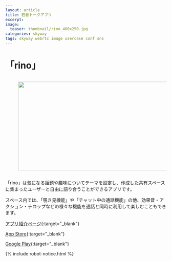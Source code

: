 ```yaml
---
layout: article
title: 若者トークアプリ
excerpt: 
image:
  teaser: thumbnail/rino_400x250.jpg
categories: skyway
tags: skyway webrtc image usercase conf sns
---
```


# 「rino」

<div style="width: 100%; overflow-x: scroll;">
  <figure style="width: 2416px;">
    <img src="{{ site.url | replace_first: 'http://', '//' | replace_first: 'https://', '//' }}{{ site.baseurl }}/images/pages/rino-1.jpg" width="600" height="277" style="margin-right: 4px; margin-bottom: 0;"
    ><img src="{{ site.url | replace_first: 'http://', '//' | replace_first: 'https://', '//' }}{{ site.baseurl }}/images/pages/rino-2.jpg" width="600" height="277" style="margin-right: 4px; margin-bottom: 0;"
    ><img src="{{ site.url | replace_first: 'http://', '//' | replace_first: 'https://', '//' }}{{ site.baseurl }}/images/pages/rino-3.jpg" width="600" height="277" style="margin-right: 4px; margin-bottom: 0;"
    ><img src="{{ site.url | replace_first: 'http://', '//' | replace_first: 'https://', '//' }}{{ site.baseurl }}/images/pages/rino-4.jpg" width="600" height="277" style="margin-right: 4px; margin-bottom: 0;">
  </figure>
</div>

「rino」は気になる話題や趣味についてテーマを設定し、作成した共有スペースに集まったユーザーと自由に語り合うことができるアプリです。

スペース内では、「覗き見機能」や「チャット中の通話機能」の他、効果音・アクション・テロップなどの様々な機能を通話と同時に利用して楽しむこともできます。

[アプリ紹介ページ](http://rino-app.com){:target="_blank"}

[App Store](https://itunes.apple.com/jp/app/id1441934681){:target="_blank"}

[Google Play](https://play.google.com/store/apps/details?id=jp.seesaa.rino){:target="_blank"}

{% include robot-notice.html %}